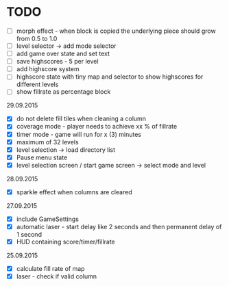 # TODO
- [ ] morph effect - when block is copied the underlying piece should grow from 0.5 to 1.0
- [ ] level selector -> add mode selector 
- [ ] add game over state and set text
- [ ] save highscores - 5 per level
- [ ] add highscore system
- [ ] highscore state with tiny map and selector to show highscores for different levels
- [ ] show fillrate as percentage block

29.09.2015
- [x] do not delete fill tiles when cleaning a column
- [x] coverage mode - player needs to achieve xx % of fillrate
- [x] timer mode - game will run for x (3) minutes
- [x] maximum of 32 levels
- [x] level selection -> load directory list 
- [x] Pause menu state
- [x] level selection screen / start game screen -> select mode and level

28.09.2015
- [x] sparkle effect when columns are cleared

27.09.2015
- [x] include GameSettings
- [x] automatic laser - start delay like 2 seconds and then permanent delay of 1 second
- [x] HUD containing score/timer/fillrate

25.09.2015

- [x] calculate fill rate of map
- [x] laser - check if valid column